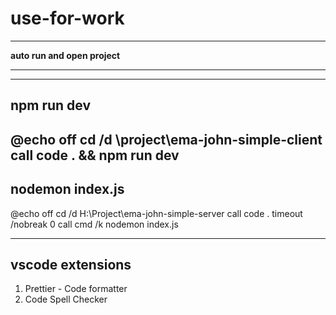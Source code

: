 # use-for-work
*****************************************
********auto run and open project********
*****************************************
------------------
npm run dev 
------------------
@echo off
cd /d \project\ema-john-simple-client
call code . && npm run dev
------------------
nodemon index.js
------------------

@echo off
cd /d H:\Project\ema-john-simple-server
call code .
timeout /nobreak 0
call cmd /k nodemon index.js



------------------
vscode extensions
------------------


1. Prettier - Code formatter
2. Code Spell Checker

